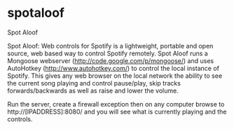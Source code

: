 spotaloof
=========

Spot Aloof

Spot Aloof: Web controls for Spotify is a lightweight, portable and open source, web based way to control Spotify remotely. Spot Aloof runs a Mongoose webserver (http://code.google.com/p/mongoose/) and uses AutoHotkey (http://www.autohotkey.com/) to control the local instance of Spotify. This gives any web browser on the local network the ability to see the current song playing and control pause/play, skip tracks forwards/backwards as well as raise and lower the volume.

Run the server, create a firewall exception then on any computer browse to http://[IPADDRESS]:8080/ and you will see what is currently playing and the controls.
